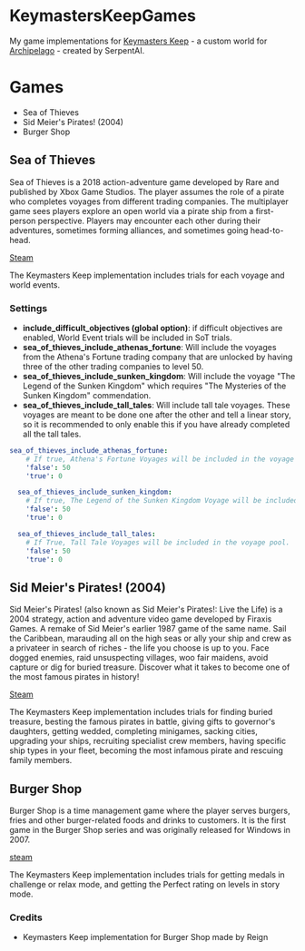 # KeymastersKeepGames
My game implementations for [Keymasters Keep](https://github.com/SerpentAI/Archipelago/releases?q=keymaster&expanded=true) -
a custom world for [Archipelago](https://archipelago.gg/) - created by SerpentAI.

# Games
- Sea of Thieves
- Sid Meier's Pirates! (2004)
- Burger Shop

## Sea of Thieves
Sea of Thieves is a 2018 action-adventure game developed by Rare and published by Xbox Game Studios. The player assumes the role of a pirate who completes voyages from different trading companies. The multiplayer game sees players explore an open world via a pirate ship from a first-person perspective. Players may encounter each other during their adventures, sometimes forming alliances, and sometimes going head-to-head.

[Steam](https://store.steampowered.com/app/1172620/Sea_of_Thieves_2025_Edition/)

The Keymasters Keep implementation includes trials for each voyage and world events.

### Settings

- **include_difficult_objectives (global option)**: if difficult objectives are enabled, World Event trials will be included in SoT trials.
- **sea_of_thieves_include_athenas_fortune**: Will include the voyages from the Athena's Fortune trading company that are unlocked by having three of the other trading companies to level 50.
- **sea_of_thieves_include_sunken_kingdom**: Will include the voyage "The Legend of the Sunken Kingdom" which requires "The Mysteries of the Sunken Kingdom" commendation.
- **sea_of_thieves_include_tall_tales**: Will include tall tale voyages. These voyages are meant to be done one after the other and tell a linear story, so it is recommended to only enable this if you have already completed all the tall tales.

``` yaml
sea_of_thieves_include_athenas_fortune:
    # If true, Athena's Fortune Voyages will be included in the voyage pool.
    'false': 50
    'true': 0

  sea_of_thieves_include_sunken_kingdom:
    # If true, The Legend of the Sunken Kingdom Voyage will be included in the voyage pool.
    'false': 50
    'true': 0

  sea_of_thieves_include_tall_tales:
    # If True, Tall Tale Voyages will be included in the voyage pool.
    'false': 50
    'true': 0
```

## Sid Meier's Pirates! (2004)
Sid Meier's Pirates! (also known as Sid Meier's Pirates!: Live the Life) is a 2004 strategy, action and adventure video game developed by Firaxis Games. A remake of Sid Meier's earlier 1987 game of the same name. Sail the Caribbean, marauding all on the high seas or ally your ship and crew as a privateer in search of riches - the life you choose is up to you. Face dogged enemies, raid unsuspecting villages, woo fair maidens, avoid capture or dig for buried treasure. Discover what it takes to become one of the most famous pirates in history!

[Steam](https://store.steampowered.com/app/3920/Sid_Meiers_Pirates/)

The Keymasters Keep implementation includes trials for finding buried treasure, besting the famous pirates in battle, giving gifts to governor's daughters, getting wedded, completing minigames, sacking cities, upgrading your ships, recruiting specialist crew members, having specific ship types in your fleet, becoming the most infamous pirate and rescuing family members. 

## Burger Shop
Burger Shop is a time management game where the player serves burgers, fries and other burger-related foods and drinks to customers. It is the first game in the Burger Shop series and was originally released for Windows in 2007.

[steam](https://store.steampowered.com/app/730840/Burger_Shop/)

The Keymasters Keep implementation includes trials for getting medals in challenge or relax mode, and getting the Perfect rating on levels in story mode.

### Credits
- Keymasters Keep implementation for Burger Shop made by Reign
